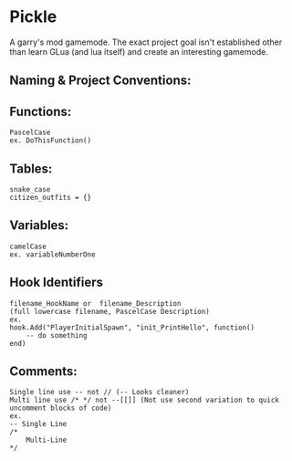 # Pickle
A garry's mod gamemode. The exact project goal isn't established other than learn GLua (and lua itself) and create an interesting gamemode.

## Naming & Project Conventions:
## Functions:
    PascelCase
    ex. DoThisFunction()
## Tables:
    snake_case
    citizen_outfits = {}
## Variables:
    camelCase
    ex. variableNumberOne
## Hook Identifiers
    filename_HookName or  filename_Description
    (full lowercase filename, PascelCase Description)
    ex. 
    hook.Add("PlayerInitialSpawn", "init_PrintHello", function()
        -- do something
    end)
## Comments:
    Single line use -- not // (-- Looks cleaner)
    Multi line use /* */ not --[[]] (Not use second variation to quick uncomment blocks of code)
    ex.
    -- Single Line
    /*
        Multi-Line
    */